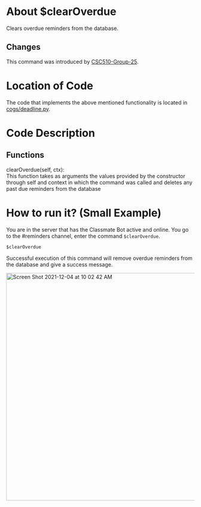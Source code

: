 # About $clearOverdue
Clears overdue reminders from the database. 

## Changes

This command was introduced by [CSC510-Group-25](https://github.com/CSC510-Group-25/ClassMateBot/).

# Location of Code
The code that implements the above mentioned functionality is located in [cogs/deadline.py](https://github.com/CSC510-Group-25/ClassMateBot/tree/main/cogs/deadline.py).

# Code Description
## Functions
clearOverdue(self, ctx): <br>
This function takes as arguments the values provided by the constructor through self and context in which the command was called and deletes any 
past due reminders from the database

# How to run it? (Small Example)
You are in the server that has the Classmate Bot active and online. You go to
 the #reminders channel, enter the command `$clearOverdue`.

```
$clearOverdue
```
Successful execution of this command will remove overdue reminders from the database and give a success message.

<img width="607" alt="Screen Shot 2021-12-04 at 10 02 42 AM" src="https://user-images.githubusercontent.com/78971563/144714701-43a806ea-7df6-45bf-a636-8a689add876f.png">

